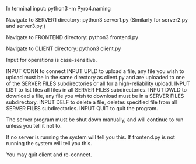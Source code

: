 In terminal input:
python3 -m Pyro4.naming

Navigate to SERVER1 directory:
python3 server1.py 
(Similarly for server2.py and server3.py.)

Navigate to FRONTEND directory:
python3 frontend.py

Navigate to CLIENT directory:
python3 client.py

Input for operations is case-sensitive.

INPUT CONN to connect
INPUT UPLD to upload a file, any file you wish to upload must be in the same directory as client.py and are uploaded to one of the SERVER FILES subdirectories
	   or all for a high-reliability upload.
INPUT LIST to list files all files in all SERVER FILES subdirectories.
INPUT DWLD to download a file, any file you wish to download must be in a SERVER FILES subdirectory.
INPUT DELF to delete a file, deletes specified file from all SERVER FILES subdirectories.
INPUT QUIT to quit the program.

The server program must be shut down manually, and will continue to run unless you tell it not to.

If no server is running the system will tell you this.
If frontend.py is not running the system will tell you this.



You may quit client and re-connect.